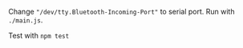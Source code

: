 Change `"/dev/tty.Bluetooth-Incoming-Port"` to serial port. Run with `./main.js`.

Test with `npm test`
